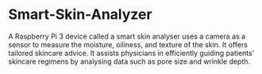 # Smart-Skin-Analyzer
A Raspberry Pi 3 device called a smart skin analyser uses a camera as a sensor to measure the moisture, oiliness, and texture of the skin. It offers tailored skincare advice. It assists physicians in efficiently guiding patients' skincare regimens by analysing data such as pore size and wrinkle depth. 

